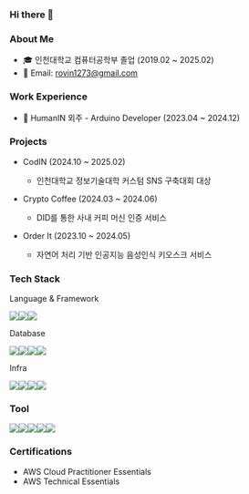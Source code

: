 ### Hi there 👋

### About Me

- 🎓 인천대학교 컴퓨터공학부 졸업 (2019.02 ~ 2025.02)
- 📧 Email: rovin1273@gmail.com

### Work Experience

- 🔧 HumanIN 외주 - Arduino Developer (2023.04 ~ 2024.12)

### Projects
- CodIN (2024.10 ~ 2025.02)
  - 인천대학교 정보기술대학 커스텀 SNS 구축대회 대상

- Crypto Coffee (2024.03 ~ 2024.06)
  - DID를 통한 사내 커피 머신 인증 서비스

- Order It (2023.10 ~ 2024.05)
  - 자연어 처리 기반 인공지능 음성인식 키오스크 서비스

### Tech Stack
Language & Framework
<div style="display:flex; flex-direction:row;">
  <img src="https://img.shields.io/badge/Java-007396?style=for-the-badge&logo=java&logoColor=white">
  <img src="https://img.shields.io/badge/Spring-6DB33F?style=for-the-badge&logo=spring&logoColor=white">
  <img src="https://img.shields.io/badge/SpringBoot-6DB33F?style=for-the-badge&logo=springboot&logoColor=white">
</div>

Database
<div style="display:flex; flex-direction:row;">
  <img src="https://img.shields.io/badge/MariaDB-003545?style=for-the-badge&logo=mariadb&logoColor=white">
  <img src="https://img.shields.io/badge/MySQL-4479A1?style=for-the-badge&logo=mysql&logoColor=white">
  <img src="https://img.shields.io/badge/Redis-DC382D?style=for-the-badge&logo=redis&logoColor=white"> 
  <img src="https://img.shields.io/badge/Oracle-F80000?style=for-the-badge&logo=oracle&logoColor=white">
</div>

Infra
<div style="display:flex; flex-direction:row;">
  <img src="https://img.shields.io/badge/Nginx-009639?style=for-the-badge&logo=nginx&logoColor=white">
  <img src="https://img.shields.io/badge/GitHub_Actions-2088FF?style=for-the-badge&logo=github-actions&logoColor=white">
  <img src="https://img.shields.io/badge/amazonaws-232F3E?style=for-the-badge&logo=amazonaws&logoColor=white">
  <img src="https://img.shields.io/badge/Docker-2496ED?style=for-the-badge&logo=DOCKER&logoColor=white"> 
</div>

### Tool

<div style="display:flex; flex-direction:row;">
  <img src="https://img.shields.io/badge/Slack-4A154B?style=for-the-badge&logo=slack&logoColor=white">
  <img src="https://img.shields.io/badge/Notion-000000?style=for-the-badge&logo=notion&logoColor=white">
  <img src="https://img.shields.io/badge/Jira-0052CC?style=for-the-badge&logo=jira&logoColor=white">
  <img src="https://img.shields.io/badge/DBeaver-382923?style=for-the-badge&logo=dbeaver&logoColor=white">
  <img src="https://img.shields.io/badge/AWS-232F3E?style=for-the-badge&logo=amazonaws&logoColor=white">
</div>

### Certifications
- AWS Cloud Practitioner Essentials
- AWS Technical Essentials
